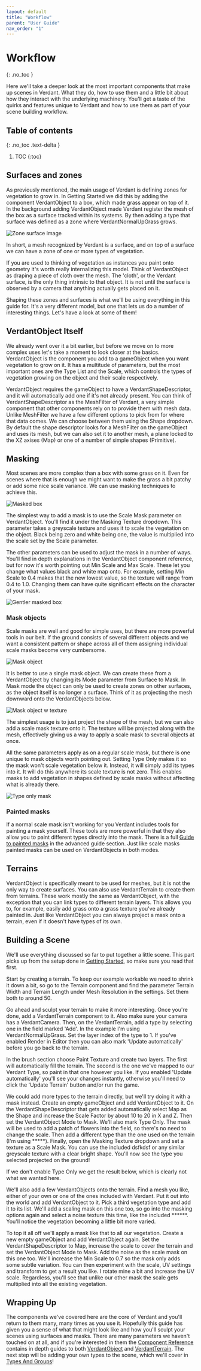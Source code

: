 ```yaml
---
layout: default
title: "Workflow"
parent: "User Guide"
nav_order: "1"
---
```


# Workflow
{: .no_toc }

Here we'll take a deeper look at the most important components that make up scenes in Verdant. What they do, how to use them and a little bit about how they interact with the underlying machinery. You'll get a taste of the quirks and features unique to Verdant and how to use them as part of your scene building workflow. 

## Table of contents
{: .no_toc .text-delta }

1. TOC
{:toc}

## Surfaces and zones
As previously mentioned, the main usage of Verdant is defining zones for vegetation to grow in. In Getting Started we did this by adding the component VerdantObject to a box, which made grass appear on top of it. In the background adding VerdantObject made Verdant register the mesh of the box as a surface tracked within its systems. By then adding a type that surface was defined as a zone where VerdantNormalUpGrass grows. 

![Zone surface image]()

In short, a mesh recognized by Verdant is a surface, and on top of a surface we can have a zone of one or more types of vegetation. 

If you are used to thinking of vegetation as instances you paint onto geometry it's worth really internalizing this model. Think of VerdantObject as draping a piece of cloth over the mesh. The 'cloth', or the Verdant surface, is the only thing intrinsic to that object. It is not until the surface is observed by a camera that anything actually gets placed on it. 

Shaping these zones and surfaces is what we'll be using everything in this guide for. It's a very different model, but one that lets us do a number of interesting things. Let's have a look at some of them!

## VerdantObject Itself

We already went over it a bit earlier, but before we move on to more complex uses let's take a moment to look closer at the basics. VerdantObject is the component you add to a gameObject when you want vegetation to grow on it. It has a multitude of parameters, but the most important ones are the Type List and the Scale, which controls the types of vegetation growing on the object and their scale respectively.  

VerdantObject requires the gameObject to have a VerdantShapeDescriptor, and it will automatically add one if it's not already present. You can think of VerdantShapeDescriptor as the MeshFilter of Verdant, a very simple component that other components rely on to provide them with mesh data. Unlike MeshFilter we have a few different options to pick from for where that data comes. We can choose between them using the Shape dropdown. By default the shape descriptor looks for a MeshFilter on the gameObject and uses its mesh, but we can also set it to another mesh, a plane locked to the XZ axises (Map) or one of a number of simple shapes (Primitive).  

## Masking

Most scenes are more complex than a box with some grass on it. Even for scenes where that is enough we might want to make the grass a bit patchy or add some nice scale variance. We can use masking techniques to achieve this.

![Masked box]()

The simplest way to add a mask is to use the Scale Mask parameter on VerdantObject. You'll find it under the Masking Texture dropdown. This parameter takes a greyscale texture and uses it to scale the vegetation on the object. Black being zero and white being one, the value is multiplied into the scale set by the Scale parameter. 

The other parameters can be used to adjust the mask in a number of ways. You'll find in depth explanations in the VerdantObject component reference, but for now it's worth pointing out Min Scale and Max Scale. These let you change what values black and white map onto. For example, setting Min Scale to 0.4 makes that the new lowest value, so the texture will range from 0.4 to 1.0. Changing them can have quite significant effects on the character of your mask. 

![Gentler masked box]()

### Mask objects

Scale masks are well and good for simple uses, but there are more powerful tools in our belt. If the ground consists of several different objects and we want a consistent pattern or shape across all of them assigning individual scale masks become very cumbersome. 

![Mask object]()

It is better to use a single mask object. We can create these from a VerdantObject by changing its Mode parameter from Surface to Mask. In Mask mode the object can only be used to create zones on other surfaces, as the object itself is no longer a surface. Think of it as projecting the mesh downward onto the VerdantObjects below.

![Mask object w texture]()

The simplest usage is to just project the shape of the mesh, but we can also add a scale mask texture onto it. The texture will be projected along with the mesh, effectively giving us a way to apply a scale mask to several objects at once.

All the same parameters apply as on a regular scale mask, but there is one unique to mask objects worth pointing out. Setting Type Only makes it so the mask won't scale vegetation below it. Instead, it will simply add its types into it. It will do this anywhere its scale texture is not zero. This enables masks to add vegetation in shapes defined by scale masks without affecting what is already there.

![Type only mask]()

### Painted masks

If a normal scale mask isn't working for you Verdant includes tools for painting a mask yourself. These tools are more powerful in that they also allow you to paint different types directly into the mask. There is a full [Guide to painted masks](../AdvancedGuide/PaintingMaskTextures.html) in the advanced guide section. Just like scale masks painted masks can be used on VerdantObjects in both modes.

## Terrains

VerdantObject is specifically meant to be used for meshes, but it is not the only way to create surfaces. You can also use VerdantTerrain to create them from terrains. These work mostly the same as VerdantObject, with the exception that you can link types to different terrain layers. This allows you to, for example, easily add grass onto a grass texture you've already painted in. Just like VerdantObject you can always project a mask onto a terrain, even if it doesn't have types of its own.

## Building a Scene

We'll use everything discussed so far to put together a little scene. This part picks up from the setup done in [Getting Started](GettingStarted.html), so make sure you read that first.

Start by creating a terrain. To keep our example workable we need to shrink it down a bit, so go to the Terrain component and find the parameter Terrain Width and Terrain Length under Mesh Resolution in the settings. Set them both to around 50.

Go ahead and sculpt your terrain to make it more interesting. Once you're done, add a VerdantTerrain component to it. Also make sure your camera has a VerdantCamera. Then, on the VerdantTerrain, add a type by selecting one in the field marked 'Add'. In the example I'm using VerdantNormalUpGrass. Set the layer index of the type to 1. If you've enabled Render in Editor then you can also mark 'Update automatically' before you go back to the terrain. 

In the brush section choose Paint Texture and create two layers. The first will automatically fill the terrain. The second is the one we've mapped to our Verdant Type, so paint in that one however you like. If you enabled 'Update automatically' you'll see your changes instantly, otherwise you'll need to click the 'Update Terrain' button and/or run the game.  

We could add more types to the terrain directly, but we'll try doing it with a mask instead. Create an empty gameObject and add VerdantObject to it. On the VerdantShapeDescriptor that gets added automatically select Map as the Shape and increase the Scale Factor by about 10 to 20 in X and Z. Then set the VerdantObject Mode to Mask. We'll also mark Type Only. The mask will be used to add a patch of flowers into the field, so there's no need to change the scale. Then add a different type than the one used on the terrain (I'm using *****). Finally, open the Masking Texture dropdown and set a texture as a Scale Mask. You can use the included dsfkdsf or any similar greyscale texture with a clear bright shape. You'll now see the type you selected projected on the ground!

If we don't enable Type Only we get the result below, which is clearly not what we wanted here.

We'll also add a few VerdantObjects onto the terrain. Find a mesh you like, either of your own or one of the ones included with Verdant. Put it out into the world and add VerdantObject to it. Pick a third vegetation type and add it to its list. We'll add a scaling mask on this one too, so go into the masking options again and select a noise texture this time, like the included ******. You'll notice the vegetation becoming a little bit more varied.

To top it all off we'll apply a mask like that to all our vegetation. Create a new empty gameObject and add VerdantObject again. Set the VerdantShapeDescriptor to Map, increase the scale to cover the terrain and set the VerdantObject Mode to Mask. Add the noise as the scale mask on this one too. We'll increase the Min Scale to 0.7 so the mask only adds some subtle variation. You can then experiment with the scale, UV settings and transform to get a result you like. I rotate mine a bit and increase the UV scale. Regardless, you'll see that unlike our other mask the scale gets multiplied into all the existing vegetation.

## Wrapping Up

The components we've covered here are the core of Verdant and you'll return to them many, many times as you use it. Hopefully this guide has given you a sense of what that might look like and how you'll sculpt your scenes using surfaces and masks. There are many parameters we haven't touched on at all, and if you're interested in them the [Component Reference](../ComponentReference/Index.html) contains in depth guides to both [VerdantObject](../ComponentReference/VerdantObject.html) and [VerdantTerrain](../ComponentReference/VerdantTerrain.html). The next step will be adding your own types to the scene, which we'll cover in [Types And Groups](TypesAndGroups.html)!  